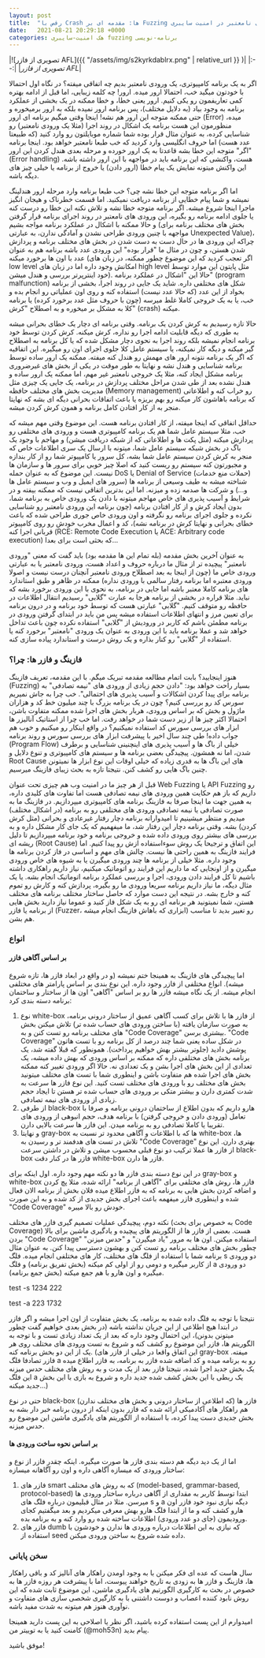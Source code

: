 ```yaml
---
layout: post
title:  "رقص با Crash ها: مقدمه ای بر Fuzzing و ورودی های نامعتبر در امنیت سایبری"
date:   2021-08-21 20:29:18 +0000
categories: هک امنیت-سایبری fuzzing برنامه-نویسی
---
```

|![تصویری از فازر AFL]({{ "/assets/img/s2kyrkdablrx.png" | relative_url }} )|
|:--:|
|*تصویری از فازر AFL*|

  

اگر به یک برنامه کامپیوتری، یک ورودی نامعتبر بدیم چه اتفاقی میفته؟ در نگاه اول احتمالا با خودتون میگید خب، احتمالا ارور میده. ارور! چه کلمه زیبایی، اما قبل از ادامه بهتره کمی تعاریفمون رو یکی کنیم. ارور یعنی خطا، و خطا ممکنه در یک بخشی از عملکرد برنامه به وجود بیاد (به دلایل مختلف)، پس برنامه ارور نمیده بلکه به ارور برمیخوره و حتی ممکنه متوجه این ارور هم نشه! اینجا وقتی میگیم برنامه ای ارور (Error) میده، منظورمون این هست برنامه یک اشکال در روند اجرا (مثلا یک ورودی نامعتبر) رو شناسایی کرده، به عنوان مثال قرار بوده شما شماره موبایلتون رو وارد کنید (که طبیعتا عدد هست) اما حروف انگلیسی وارد کردید که خب طبعا نامعتبر خواهد بود. اینجا برنامه "اگر" متوجه این خطا بشه قاعدتا به یک ارور خورده و مرحله بعدی هندل کردن این ارور (Error handling) هست، واکنشی که این برنامه باید در مواجهه با این ارور داشته باشه. این واکنش میتونه نمایش یک پیام خطا (ارور دادن) یا خروج از برنامه یا خیلی چیز های دیگه باشه.

اما اگر برنامه متوجه این خطا نشه چی؟ خب طبعا برنامه وارد مرحله ارور هندلینگ نمیشه و شما پیام خطایی از برنامه دریافت نمیکنید. اما قسمت خطرناک و هیجان انگیز ماجرا اینجا شروع میشه. اگر برنامه متوجه خطا نشه و تلاش نکنه این خطا رو درست کنه یا جلوی ادامه برنامه رو بگیره، این ورودی های نامعتبر در روند اجرای برنامه قرار گرفتن و حالا ممکنه با اشکال در عملکرد برنامه مواجه بشیم (بخش های مختلف برنامه برای مواجهه با چنین ورودی طراحی نشدن و آمادگی ندارن، به عبارتی Unexpected Value)، چراکه این ورودی ها در حال دست به دست شدن در بخش های مختلف برنامه و پردازش شدن هستن، و چون در مثال ما "قرار بوده" این ورودی عدد باشه برنامه هم به عنوان عدد با اون ها برخورد میکنه (اگر تعجب کردید که این موضوع چطور ممکنه، در زبان های low level امکانش وجود داره اما در زبان های high level مثل پایتون این موارد توسط خود اینترپرتر بررسی و هندل میشن). حالا این "اشکال در عملکرد برنامه" (program malfunction) شکل های مختلفی داره. شاید یک جایی در روند اجرا، بخشی از برنامه بخواد از این عدد (که حالا عدد نیست) استفاده کنه و روی اون عملیاتی رو انجام بده و خب، یا به یک خروجی کاملا غلط میرسه (چون با حروف مثل عدد برخورد کرده) یا برنامه کلا به مشکل بر میخوره و به اصطلاح "کرش" (crash) میکنه.

حالا تازه رسیدیم به کرش کردن یک برنامه. وقتی برنامه ای دچار یک خطای بحرانی میشه به طوری که دیگه قابلیت ادامه اجرا رو نداره، کرش میکنه. کرش کردن توسط خود برنامه انجام نمیشه بلکه روند اجرا به نحوی دچار مشکل شده که یا کل برنامه به اصطلاح گیر میکنه و دیگه کار نمیکنه، یا سیستم عامل کلا جلوی اجرای اون رو میگیره. این اتفاقیه که اگر یک برنامه نتونه ارور های مهمش رو هندل کنه میفته. ممکنه یک ارور ساده توسط برنامه شناسایی و هندل نشه و نهایتا به طور موقت در یکی از بخش های غیرضروری برنامه مشکل ایجاد کنه، مثلا یک خروجی نامعتبر غیر مهم، اما ممکنه یک ارور ساده و هندل نشده بعد از طی شدن مراحل مختلف پردازش در برنامه، یک جایی یک چیزی مثل مدیریت بخش های مختلف حافظه (Memory management) رو خراب کنه و اطلاعاتی که برنامه باهاشون کار میکنه رو بهم بریزه یا باعث اتفاقات بحرانی دیگه ای بشه که نهایتا منجر به از کار افتادن کامل برنامه و همون کرش کردن میشه.

حداقل اتفاقی که اینجا میفته، از کار افتادن برنامه هست. این موضوع وقتی مهم میشه که خب، مثلا سیستم عامل شما هم یک برنامه کامپیوتری هست و ورودی های مختلفی رو پردازش میکنه (مثل پکت ها و اطلاعاتی که از شبکه دریافت میشن) و مهاجم با وجود یک باگ در بخش شبکه سیستم عامل شما، میتونه با ارسال یک سری اطلاعات خاص که منجر به کرش کردن سیستم عامل شما بشه، کل سرور یا کامپیوتر شما رو از کار بندازه و مجبورتون کنه سیستم رو ریست کنید که اصلا چیز خوبی برای سرور ها و سازمان ها نیست. این موضوع که به عنوان حمله DoS یا Denial of Service (حملات منع خدمات) شناخته میشه به طیف وسیعی از برنامه ها (سرور های ایمیل و وب و سیستم عامل ها و...) و شرکت ها صدمه زده و میزنه. اما این بدترین اتفاقی نیست که ممکنه بیفته و در شرایط و آسیب پذیری های خاص مهاجم میتونه با دادن یک ورودی خاص به برنامه شما، بدون ایجاد کرش و از کار افتادن برنامه (چون برنامه این ورودی نامعتبر رو شناسایی نکرده و جلوی اجرای برنامه رو نگرفته و اون ورودی خاص جوری طراحی شده که باعث خطای بحرانی و نهایتا کرش در برنامه نشه)، کد و اعمال مخرب خودش رو روی کامپیوتر قربانی اجرا کنه (RCE: Remote Code Execution یا ACE: Arbitrary code execution) که بحثی است برای بعدا...

به عنوان آخرین بخش مقدمه (بله تمام این ها مقدمه بود) باید گفت که معنی "ورودی نامعتبر" پیچیده تر از مثال ما درباره حروف و اعداد هست، ورودی نامعتبر یا به عبارتی ورودی خاص ما (چون از اینجا به بعد اصطلاح ورودی نامعتبر آنچنان درست نیست و اصولا ورودی معتبره اما برنامه رفتار سالمی با ورودی نداره) ممکنه در ظاهر و طبق استاندارد های برنامه کاملا معتبر باشه اما جایی در برنامه، به نحوی با این ورودی برخورد بشه که نباید. مثلا قراره در بخشی از برنامه هرجا به عبارت "گلابی" رسیدیم انتقال اطلاعات در حافظه رو متوقف کنیم. "گلابی" عبارتی هست که توسط خود برنامه و در درون برنامه برای تعیین مرز و انتهای اطلاعات استفاده میشه پس من باید در ابتدای گرفتن ورودی در برنامه مطمئن باشم که کاربر در ورودیش از "گلابی" استفاده نکرده چون باعث تداخل خواهد شد و عملا برنامه باید با این ورودی به عنوان یک ورودی "نامعتبر" برخورد کنه یا استفاده از "گلابی" رو کنار بذاره و یک روش درست و استاندارد پیاده سازی کنه.

### فازینگ و فازر ها: چرا؟

هنوز اینجایید؟ بابت اتمام مطالعه مقدمه تبریک میگم. با این مقدمه، تعریف فازینگ (Fuzzing) بسیار راحت خواهد بود: "دادن حجم زیادی از ورودی های "نیمه تصادفی" به برنامه برای پیدا کردن اشکالات و آسیب پذیری های احتمالی". خب چرا به جاش نمیریم سورس کد رو بررسی کنیم؟ چون در یک برنامه بزرگ با چند میلیون خط کد و هزاران ماژول و بخش که بر اساس ورودی، هربار بخش های اجرا شده ممکنه متفاوت باشن، احتمالا اکثر چیز ها از زیر دست شما در خواهد رفت. اما خب چرا از استاتیک آنالیزر ها ابزار های بررسی سورس کد استفاده نمیکنیم؟ در واقع اینکار رو میکنیم و خوب هم جواب داده! طی چند سال اخیر با پیشرفت ابزار های بررسی سورس و روند برنامه (Program Flow) خیلی از باگ ها و آسیب پذیری های اینچنینی شناسایی و برطرف شدن، اما نه همشون. پیچیدگی بعضی برنامه ها و سیستم های کامپیوتری و تنوع دلایل و Root Cause های این باگ ها به قدری زیاده که خیلی اوقات این نوع ابزار ها نمیتونن چنین باگ هایی رو کشف کنن. نتیجتا تازه به بحث زیبای فازینگ میرسیم.

قبل از هر چیز ما در امنیت وب هم چیزی تحت عنوان Web Fuzzing یا API Fuzzing رو داریم که باز هم حکایت همین ورودی های نیمه تصادفی هست اما تفاوت های کلیدی داره، به همین جهت ما اینجا صرفا به فازینگ برنامه های کامپیوتری میپردازیم. در فازینگ ما به صورت تصادفی یا نیمه تصادقی ورودی های مختلفی رو به برنامه (در اشکال مختلف) میدیم و منتظر میشینیم تا امیدوارانه برنامه دچار رفتار غیرعادی و بحرانی (مثل کرش کردن) بشه. وقتی برنامه دچار این رفتار شد، ما میفهمیم که یک جای کار مشکل داره و به بررسی های بیشتر روی ورودی داده شده و خروجی برنامه و خود برنامه میپردازیم تا دلیل ریشه ای (Root Cause) این اتفاق و ترجیحا یک روش سوءاستفاده ازش رو پیدا کنیم. اما فرایند فازینگ به همین راحتی ها نیست. چالش های مهم و اساسی در فاز کردن برنامه ها وجود داره. مثلا خیلی از برنامه ها چند ورودی میگیرن یا به شیوه های خاص ورودی میگیرن و از اونجایی که ما داریم این فرایند رو اتوماتیک میکنیم، نیاز داریم راهکاری داشته باشیم تا کل فرایند دادن ورودی، اجرا و بررسی عملکرد برنامه اتوماتیک انجام بشه. یا یک مثال دیگه، ما نیاز داریم برنامه سریعا ورودی ما رو بگیره، پردازش کنه و کارش رو تموم کنه و خارج بشه. در نتیجه این دست موارد که حاصل ساختار مختلف برنامه های مختلف هستن، شما نمیتونید هر برنامه ای رو به یک شکل فاز کنید و عموما نیاز دارید بخش هایی از برنامه یا فازر (Fuzzer، ابزاری که باهاش فازینگ انجام میشه) رو تغییر بدید تا مناسب هم بشن.

### انواع

#### بر اساس آگاهی فازر

اما پیچیدگی های فازینگ به همینجا ختم نمیشه (و در واقع در ابعاد فازر ها، تازه شروع میشه). انواع مختلفی از فازر وجود داره. این نوع بندی بر اساس پارامتر های مختلفی انجام میشه. از یک نگاه میشه فازر ها رو بر اساس "آگاهی" اون ها از ساختار و ساختمان برنامه دسته بندی کرد:

1. نوع white-box از فازر ها با تلاش برای کسب آگاهی عمیق از ساختار درونی برنامه، به صورت سازمان یافته (با ساختن ورودی های حساب شده تر) تلاش میکنن بخش های مختلف برنامه رو تست کنن و به "Code Coverage" بیشتری برسن. "Code Coverage" در شکل ساده یعنی شما چند درصد از کل برنامه رو با تست هاتون پوشش دادید (جلوتر بیشتر بهش خواهیم پرداخت). همونطور که قبلا گفته شد، یک برنامه بخش های مختلفی داره که ممکنه بر اساس ورودی که بهش داده میشه، یک تعدادی از این بخش های اجرا بشن و یک تعدادی نه. حالا اگر ورودی تغییر کنه ممکنه بخش های اجرا شده هم متفاوت باشن و اینطوری شما با تست های مختلف میتونید بخش های مختلف رو با ورودی های مختلف تست کنید. این نوع فازر ها سرعت به شدت کمتری دارن و بیشتر متکی بر ورودی های حساب شده تر هستن تا ایجاد حجم زیادی از ورودی های نیمه تصادفی.
2. از طرفی black-box هارو داریم که بدون اطلاع از ساختمان درونی برنامه و صرفا با تعامل (ورودی دادن و خروجی گرفتن) با برنامه هدف، حجم انبوهی از ورودی های تقریبا یا کاملا تصادفی رو به برنامه میدن. این فازر ها سرعت بالایی دارن.
3. و نهایتا gray-box ها که با اطلاعات و آگاهی محدود تر نسبت به white-box ها، تلاش در تست های هدفمند تر و رسیدن به "Code Coverage" بهتری دارن. این نوع از فازر ها عملا ترکیب دو نوع قبلی محسوب میشن و تلاش در داشتن سرعت black-box فازر ها در کنار دقت white-box فازر ها دارن.

در این نوع دسته بندی فازر ها دو نکته مهم وجود داره. اول اینکه برای gray-box و white-box فازر ها، روش های مختلفی برای "آگاهی از برنامه" ارائه شده، مثلا پچ کردن و اضافه کردن بخش هایی به برنامه که به فازر اطلاع میده فلان بخش از برنامه الان فعال شده و اینطوری فازر میفهمه باعث اجرای بخش جدیدی از کد شده و به این صورت "Code Coverage" خودش رو بالا میبره.

نکته دوم، پیچیدگی عملیات تصمیم گیری فازر های مختلف (به خصوص برای بحث Code Coverage) هست. بعضی از فازر ها از الگوریتم های پیچیده و یادگیری ماشین برای بالا بردن "Code Coverage" استفاده میکنن. اون ها به مرور "یاد میگیرن" و "حدس میزنن" چطور بخش های مختلف برنامه رو تست کنن و بهشون دسترسی پیدا کنن. به عنوان مثال برنامه شما با استفاده از فلگ های مختلف، کار های مختلفی انجام میده. فلگ s دو ورودی از کاربر میگیره و دومی رو از اولی کم میکنه (بخش تفریق برنامه) و فلگ a دو ورودی میگیره و اون هارو با هم جمع میکنه (بخش جمع برنامه).

test -s 1234 222

test -a 223 1732

نتیجتا با توجه به فلگ داده شده به برنامه، یک بخش متفاوت از اون اجرا میشه و اگر فازر در ابتدا هیچ اطلاعی از این جریان نداشته باشه (در بخش بعدی خواهیم گفت چطور میتونن بدونن)، این احتمال وجود داره که بعد از یک تعداد زیادی تست و با توجه به الگوریتم ها، فازر این موضوع رو کشف کنه و شروع به تست ورودی های مختلف روی هر یک از این دو بخش برنامه کنه. (این اتفاق واقعا در خیلی از فازر های gray-box میفته. فازر تصادفا فلگ a رو به برنامه میده و کد اضافه شده فازر به برنامه، به فازر اطلاع میده یک بخش جدید اجرا شده، نتیجتا فازر بعد از یک مدت و به روش های مختلف حدس میزنه این فلگ a یک ربطی با این بخش کشف شده جدید داره و شروع به بازی با این بخش جدید میکنه...)

حتی در نوع black-box فازر ها (که اطلاعی از ساختار درونی و بخش های مختلف ندارن) هم راهکار های آکادمیکی ارائه شده که فازر بدون اینکه از درون برنامه خبر دار بشه به بخش جدیدی دست پیدا کرده، با استفاده از الگوریتم های یادگیری ماشین این موضوع رو حدس میزنه.

#### بر اساس نحوه ساخت ورودی ها

اما از یک دید دیگه هم دسته بندی فازر ها صورت میگیره. اینکه چقدر فازر از نوع و ساختار ورودی که میسازه آگاهی داره و اون رو آگاهانه میسازه:

1. فازر های smart که به روش های مختلف (model-based, grammar-based, protocol-based) ابتدا توسط کاربر به مقداری از آگاهی درباره ساختار ورودی ها میرسن. مثلا در مثال قبلیمون درباره فلگ های s و a دیگه نیازی نبود خود فازر اون هارو کشف کنه و ما از ابتدا فلگ هارو بهش معرفی میکردیم و بعد میگفتیم کجای ورودیمون (جای دو عدد ورودی) اطلاعات ساخته شده رو وارد کنه و به برنامه بده.
2. فازر های dumb که نیازی به این اطلاعات درباره ورودی ها ندارن و خودشون با استفاده از seed داده شده شروع به ساختن ورودی میکنن.

### سخن پایانی

سال هاست که عده ای فکر میکنن با به وجود اومدن راهکار های آنالیز کد و باقی راهکار ها، فازینگ و فازر ها به زودی به تاریخ خواهند پیوست، اما با پیشرفت هر روزه فازر ها به خصوص در بحث به کارگیری الگورتیم های یادگیری ماشین، این موضوع ثابت شده که این روش نابود کننده اعصاب و دوست داشتنی با به کارگیری شخصی سازی های متفاوت و نوآوری هنوز هم میتونه به شدت مفید باشه.

امیدوارم از این پست استفاده کرده باشید، اگر نظر یا اصلاحی به این پست دارید همینجا کامنت کنید یا به توییتر من (@moh53n) پیام بدید.

موفق باشید!